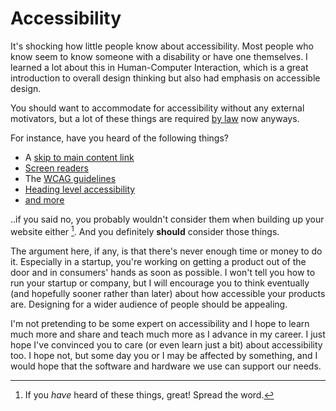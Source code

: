 # Accessibility

It's shocking how little people know about accessibility. Most
people who know seem to know someone with a disability or have one themselves. 
I learned a lot about this in Human-Computer Interaction, which is a great
introduction to overall design thinking but also had emphasis on accessible design.

You should want to accommodate for accessibility without any external motivators, 
but a lot of these things are required [by law](https://www.ada.gov/resources/web-guidance/) now anyways.

For instance, have you heard of the following things?
- A [skip to main content link](https://www.w3.org/TR/WCAG20-TECHS/G1.html#:~:text=Example%202%3A%20A%20%22Skip%20to,skip%20over%20the%20navigation%20tools.)
- [Screen readers](https://www.afb.org/blindness-and-low-vision/using-technology/assistive-technology-products/screen-readers)
- The [WCAG guidelines](https://www.w3.org/WAI/standards-guidelines/wcag/)
- [Heading level accessibility](https://www.w3.org/WAI/tutorials/page-structure/headings/)
- [and more](https://mn.gov/admin/at/getting-started/understanding-at/types/)

..if you said no, you probably wouldn't consider them when building up your 
website either [^ref1]. And you definitely **should** consider those things.

The argument here, if any, is that there's never enough time or money to do it.
Especially in a startup, you're working on getting a product out of the door
and in consumers' hands as soon as possible. I won't tell you how to run your
startup or company, but I will encourage you to think eventually (and hopefully
sooner rather than later) about how accessible your products are. Designing
for a wider audience of people should be appealing.

I'm not pretending to be some expert on accessibility and I hope to learn much
more and share and teach much more as I advance in my career. I just hope
I've convinced you to care (or even learn just a bit) about accessibility too.
I hope not, but some day you or I may be affected by something, and I would 
hope that the software and hardware we use can support our needs.

[^ref1]: If you *have* heard of these things, great! Spread the word.

